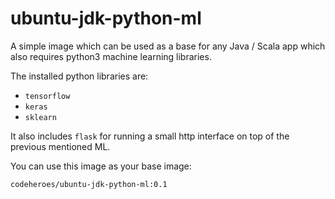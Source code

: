# ubuntu-jdk-python-ml

A simple image which can be used as a base for any Java / Scala app which also requires python3 machine learning libraries.

The installed python libraries are:
- `tensorflow`
- `keras`
- `sklearn`

It also includes `flask` for running a small http interface on top of the previous mentioned ML.

You can use this image as your base image:
```
codeheroes/ubuntu-jdk-python-ml:0.1
```
